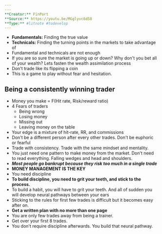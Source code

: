 ```yaml
---
---
**Creator:** FinPort
**Source:** https://youtu.be/MGglyvc8d58
**Type:** #litnote #todevelop 
---
```


- **Fundamentals:** Finding the true value 
- **Technicals:** Finding the turning points in the markets to take advantage of 
- Fundamental and technicals are not enough
- If you are so sure the market is going up or down? Why don't you bet all of your wealth? Lets fasten the wealth assimilation process
- Don't trade like its flipping a coin
- This is a game to play without fear and hesitation.

## Being a consistently winning trader
- Money you make = F(Hit rate, Risk/reward ratio)
- 4 Fears of traders
	- Being wrong
	- Losing money
	- Missing out
	- Leaving money on the table
- Your edge is a mixture of hit-rate, RR, and commissions
- Don't be a different person after every other trades. Don't be euphoric or fearful
- Trade with consistency. Trade with the same mindset and mentality.
- You just need one pattern to make money from the market. Don't need to read everything. Falling wedges and head and shoulders.
- ***Most people go bankrupt because they risk too much in a single trade***
- **MONEY MANAGEMENT IS THE KEY**
- You need discipline
- **To build discipline, you need to grit your teeth, and stick to the process.**
- To build a habit, you will have to grit your teeth. And all of sudden you will develop neural pathways between your ears
- Sticking to the rules for first few trades is difficult but it becomes easy after on. 
- **Get a written plan with no more than one page**
- You are only few trades away from being a trainer. 
- Get over your first 8 trades.
- You don't require discipline afterwards. You build that neural pathway.






































